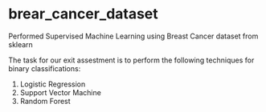 # brear_cancer_dataset
Performed Supervised Machine Learning using Breast Cancer dataset from sklearn

The task for our exit assestment is to perform the following techniques for binary classifications:

1. Logistic Regression
2. Support Vector Machine 
3. Random Forest
